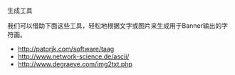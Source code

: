 生成工具

我们可以借助下面这些工具，轻松地根据文字或图片来生成用于Banner输出的字符画。

- http://patorjk.com/software/taag
- http://www.network-science.de/ascii/
- http://www.degraeve.com/img2txt.php
